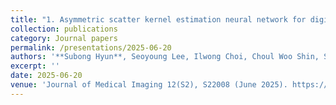 ```yaml
---
title: "1. Asymmetric scatter kernel estimation neural network for digital breast tomosynthesis"
collection: publications
category: Journal papers
permalink: /presentations/2025-06-20
authors: '**Subong Hyun**, Seoyoung Lee, Ilwong Choi, Choul Woo Shin, Seungryong Cho'
excerpt: ''
date: 2025-06-20
venue: 'Journal of Medical Imaging 12(S2), S22008 (June 2025). https://doi.org/10.1117/1.JMI.12.S2.S22008'
---
```

